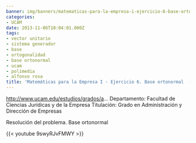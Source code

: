 ```yaml
---
banner: img/banners/matematicas-para-la-empresa-i-ejercicio-6-base-ortonormal-alfonso-rosa.jpg
categories:
- UCAM
date: 2013-11-06T10:04:01.000Z
tags:
- vector unitario
- sistema generador
- base
- ortogonalidad
- base ortonormal
- ucam
- polimedia
- alfonso rosa
title: 'Matemáticas para la Empresa I - Ejercicio 6. Base ortonormal  - Alfonso Rosa'
---
```


http://www.ucam.edu/estudios/grados/a...
Departamento: Facultad de Ciencias Jurídicas y de la Empresa 
Titulación: Grado en Administración y Dirección de Empresas

Resolución del problema. Base ortonormal

{{< youtube 9swyRJvFMWY >}}
